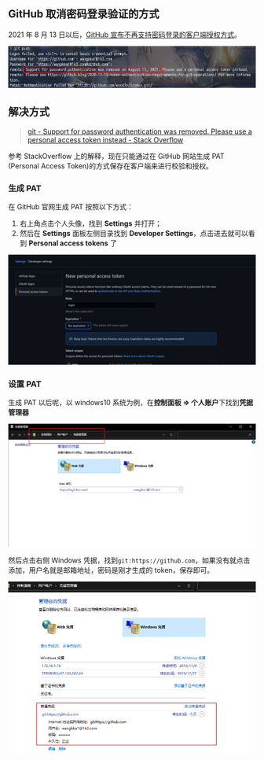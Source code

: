 ## GitHub 取消密码登录验证的方式

2021 年 8 月 13 日以后，[GitHub 宣布不再支持密码登录的客户端授权方式](https://github.blog/changelog/2021-08-12-git-password-authentication-is-shutting-down/)。

![image-20210922195230530](../images/image-20210922195230530.png)

## 解决方式

> [git - Support for password authentication was removed. Please use a personal access token instead - Stack Overflow](https://stackoverflow.com/questions/68775869/support-for-password-authentication-was-removed-please-use-a-personal-access-to)

参考 StackOverflow 上的解释，现在只能通过在 GitHub 网站生成 PAT (Personal Access Token)的方式保存在客户端来进行校验和授权。

### 生成 PAT

在 GitHub 官网生成 PAT 按照以下方式：

1. 右上角点击个人头像，找到 **Settings** 并打开；
2. 然后在 **Settings** 面板左侧目录找到 **Developer Settings**，点击进去就可以看到 **Personal access tokens** 了

![image-20210922200800547](../images/image-20210922200800547.png)

### 设置 PAT

生成 PAT 以后呢，以 windows10 系统为例，在**控制面板 => 个人账户**下找到**凭据管理器**

![image-20210922201159423](../images/image-20210922201159423.png)

然后点击右侧 Windows 凭据，找到`git:https://github.com`，如果没有就点击添加，用户名就是邮箱地址，密码是刚才生成的 token，保存即可。

![image-20210922201533179](../images/image-20210922201533179.png)
